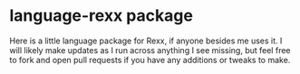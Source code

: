# language-rexx package

Here is a little language package for Rexx, if anyone besides me uses it. I will likely make updates as I run across anything I see missing, but feel free to fork and open pull requests if you have any additions or tweaks to make.
